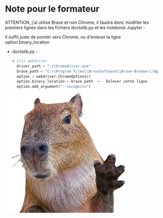 # Note pour le formateur
ATTENTION, j'ai utilisé Brave et non Chrome, il faudra donc modifier les premiers lignes dans les fichiers doctolib.py et les notebook Jupyter :

Il suffit juste de pointer vers Chrome, ou d'enlever la ligne option.binary_location
- doctolib.py : 
    ````py
    # Init webdriver
      driver_path = "./chromedriver.exe"
      brave_path = "C:\\Program Files\\BraveSoftware\\Brave-Browser\\Application\\brave.exe"
      option = webdriver.ChromeOptions()
      option.binary_location = brave_path  <-- Enlever cette ligne
      option.add_argument("--incognito")

![img.png](img.png)
